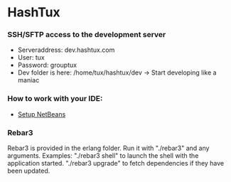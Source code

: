 # HashTux
### SSH/SFTP access to the development server
* Serveraddress: dev.hashtux.com
* User: tux
* Password: grouptux
* Dev folder is here: /home/tux/hashtux/dev
-> Start developing like a maniac

### How to work with your IDE:
* [Setup NetBeans](https://github.com/TacoVox/HashTux/blob/master/NetBeansSetup.MD)

### Rebar3
Rebar3 is provided in the erlang folder.
Run it with "./rebar3" and any arguments.
Examples: 
"./rebar3 shell" to launch the shell with the application started.
"./rebar3 upgrade" to fetch dependencies if they have been updated. 
